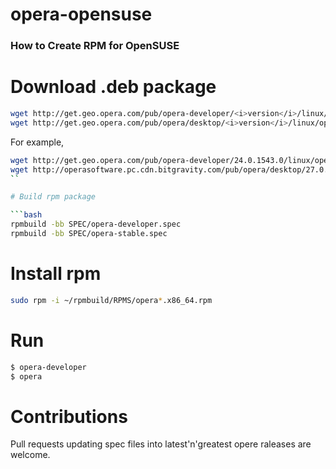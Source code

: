 opera-opensuse
======================
### How to Create RPM for OpenSUSE

# Download .deb package

```bash
wget http://get.geo.opera.com/pub/opera-developer/<i>version</i>/linux/opera-developer_<i>version</i>_amd64.deb
wget http://get.geo.opera.com/pub/opera/desktop/<i>version</i>/linux/opera-stable_<i>version</i>_amd64.deb
```

For example,

```bash
wget http://get.geo.opera.com/pub/opera-developer/24.0.1543.0/linux/opera-developer_29.0.1770.1_amd64.deb
wget http://operasoftware.pc.cdn.bitgravity.com/pub/opera/desktop/27.0.1689.69/linux/opera-stable_27.0.1689.69_amd64.deb
``

# Build rpm package

```bash
rpmbuild -bb SPEC/opera-developer.spec
rpmbuild -bb SPEC/opera-stable.spec
```

# Install rpm

```bash
sudo rpm -i ~/rpmbuild/RPMS/opera*.x86_64.rpm
```

# Run

```bash
$ opera-developer
$ opera
```


Contributions
======================

Pull requests updating spec files into latest'n'greatest opere raleases are welcome.
